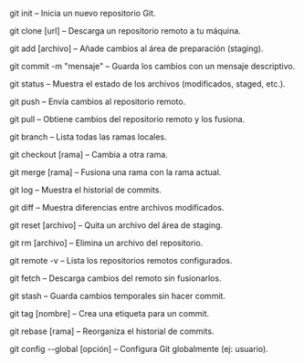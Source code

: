 git init – Inicia un nuevo repositorio Git.

git clone [url] – Descarga un repositorio remoto a tu máquina.

git add [archivo] – Añade cambios al área de preparación (staging).

git commit -m "mensaje" – Guarda los cambios con un mensaje descriptivo.

git status – Muestra el estado de los archivos (modificados, staged, etc.).

git push – Envía cambios al repositorio remoto.

git pull – Obtiene cambios del repositorio remoto y los fusiona.

git branch – Lista todas las ramas locales.

git checkout [rama] – Cambia a otra rama.

git merge [rama] – Fusiona una rama con la rama actual.

git log – Muestra el historial de commits.

git diff – Muestra diferencias entre archivos modificados.

git reset [archivo] – Quita un archivo del área de staging.

git rm [archivo] – Elimina un archivo del repositorio.

git remote -v – Lista los repositorios remotos configurados.

git fetch – Descarga cambios del remoto sin fusionarlos.

git stash – Guarda cambios temporales sin hacer commit.

git tag [nombre] – Crea una etiqueta para un commit.

git rebase [rama] – Reorganiza el historial de commits.

git config --global [opción] – Configura Git globalmente (ej: usuario).